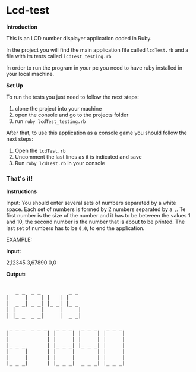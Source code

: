 # Lcd-test

**Introduction**

This is an LCD number displayer application coded in Ruby.

In the project you will find the main application file called `lcdTest.rb` and a file with its tests called `lcdTest_testing.rb`

In order to run the program in your pc you need to have ruby installed in your local machine.

**Set Up**

To run the tests you just need to follow the next steps:

1. clone the project into your machine
2. open the console and go to the projects folder
3. run `ruby lcdTest_testing.rb`

After that, to use this application as a console game you should follow the next steps:

1. Open the `lcdTest.rb`
2. Uncomment the last lines as it is indicated and save
3. Run `ruby lcdTest.rb` in your console

### That's it!

**Instructions**

Input: You should enter several sets of numbers separated by a white space. Each set of numbers is formed by 2 numbers separated by a `,`. Te first number is the size uf the number and it has to be between the values 1 and 10, the second number is the number that is about to be printed. The last set of numbers has to be `0,0`, to end the application.

EXAMPLE:

**Input:**

2,12345 3,67890 0,0

**Output:**  
 <pre>  
   _ _  _ _         _ _
|     |    | |   | |
|  _ _| _ _| |_ _| |_ _
| |        |     |     |
| |_ _  _ _|     |  _ _|

 _ _ _  _ _ _   _ _ _   _ _ _   _ _ _
|            | |     | |     | |     |
|            | |     | |     | |     |
|_ _ _       | |_ _ _| |_ _ _| |     |
|     |      | |     |       | |     |
|     |      | |     |       | |     |
|_ _ _|      | |_ _ _|  _ _ _| |_ _ _|
